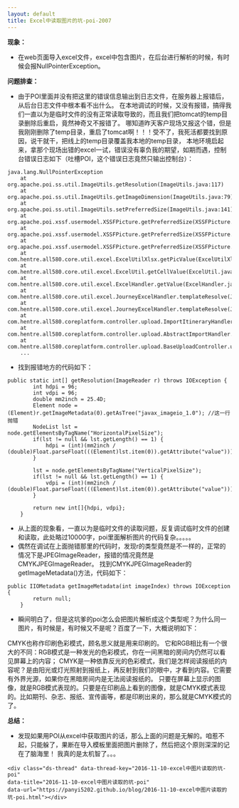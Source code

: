 ```yaml
---
layout: default
title: Excel中读取图片的坑-poi-2007
---
```

**现象：** 
- 在web页面导入excel文件，excel中包含图片，在后台进行解析的时候，有时候会报NullPointerException。

**问题排查：** 

- 由于POI里面并没有把这里的错误信息输出到日志文件，在服务器上报错后，从后台日志文件中根本看不出什么。
在本地调试的时候，又没有报错，搞得我们一直以为是临时文件的没有正常读取导致的，而且我们把tomcat的temp目录删除后重启，竟然神奇又不报错了。
哪知道昨天客户现场又报这个错，但是我刚刚删除了temp目录，重启了tomcat啊！！！受不了，我死活都要找到原因，说干就干，把线上的temp目录覆盖我本地的temp目录，
本地环境启起来，拿那个现场出错的excel一试，错误没有辜负我的期望，如期而遇，控制台错误日志如下（吐槽POI，这个错误日志竟然只输出控制台）：

```
java.lang.NullPointerException
	at org.apache.poi.ss.util.ImageUtils.getResolution(ImageUtils.java:117)
	at org.apache.poi.ss.util.ImageUtils.getImageDimension(ImageUtils.java:79)
	at org.apache.poi.ss.util.ImageUtils.setPreferredSize(ImageUtils.java:141)
	at org.apache.poi.xssf.usermodel.XSSFPicture.getPreferredSize(XSSFPicture.java:221)
	at org.apache.poi.xssf.usermodel.XSSFPicture.getPreferredSize(XSSFPicture.java:210)
	at org.apache.poi.xssf.usermodel.XSSFPicture.getPreferredSize(XSSFPicture.java:200)
	at com.hentre.all580.core.util.excel.ExcelUtilXlsx.getPicValue(ExcelUtilXlsx.java:51)
	at com.hentre.all580.core.util.excel.ExcelUtil.getCellValue(ExcelUtil.java:118)
	at com.hentre.all580.core.util.excel.ExcelHandler.getValue(ExcelHandler.java:155)
	at com.hentre.all580.core.util.excel.JourneyExcelHandler.templateResolve(JourneyExcelHandler.java:64)
	at com.hentre.all580.core.util.excel.JourneyExcelHandler.templateResolve(JourneyExcelHandler.java:115)
	at com.hentre.all580.coreplatform.controller.upload.ImportItineraryHandler.doExecute(ImportItineraryHandler.java:41)
	at com.hentre.all580.coreplatform.controller.upload.AbstractImportHandler.execute(AbstractImportHandler.java:41)
	at com.hentre.all580.coreplatform.controller.upload.BaseUploadController.upload(BaseUploadController.java:184)
	...
```

- 找到报错地方的代码如下：

```
public static int[] getResolution(ImageReader r) throws IOException {
        int hdpi = 96;
        int vdpi = 96;
        double mm2inch = 25.4D;
        Element node = (Element)r.getImageMetadata(0).getAsTree("javax_imageio_1.0"); //这一行抛错
        NodeList lst = node.getElementsByTagName("HorizontalPixelSize");
        if(lst != null && lst.getLength() == 1) {
            hdpi = (int)(mm2inch / (double)Float.parseFloat(((Element)lst.item(0)).getAttribute("value")));
        }

        lst = node.getElementsByTagName("VerticalPixelSize");
        if(lst != null && lst.getLength() == 1) {
            vdpi = (int)(mm2inch / (double)Float.parseFloat(((Element)lst.item(0)).getAttribute("value")));
        }

        return new int[]{hdpi, vdpi};
    }
```

- 从上面的现象看，一直以为是临时文件的读取问题，反复调试临时文件的创建和读取，此处略过10000字，poi里面解析图片的代码复杂。。。。。
- 偶然在调试在上面抛错那里的代码时，发现r的类型竟然是不一样的，正常的情况下是JPEGImageReader，报错的情况竟然是CMYKJPEGImageReader。
找到CMYKJPEGImageReader的getImageMetadata()方法，代码如下：

```
public IIOMetadata getImageMetadata(int imageIndex) throws IOException {
        return null;
    }
```

- 瞬间明白了，但是这坑爹的poi怎么会把图片解析成这个类型呢？为什么同一图片，有时候是，有时候又不是呢？百度了一下，大概说明如下：
	    
CMYK也称作印刷色彩模式，顾名思义就是用来印刷的。
它和RGB相比有一个很大的不同：RGB模式是一种发光的色彩模式，你在一间黑暗的房间内仍然可以看见屏幕上的内容；
CMYK是一种依靠反光的色彩模式，我们是怎样阅读报纸的内容呢？是由阳光或灯光照射到报纸上，再反射到我们的眼中，才看到内容。它需要有外界光源，如果你在黑暗房间内是无法阅读报纸的。
只要在屏幕上显示的图像，就是RGB模式表现的。只要是在印刷品上看到的图像，就是CMYK模式表现的。比如期刊、杂志、报纸、宣传画等，都是印刷出来的，那么就是CMYK模式的了。
	    

**总结：** 
- 发现如果用POI从excel中获取图片的话，那么上面的问题是无解的。咱惹不起，只能躲了，果断在导入模板里面把图片删除了，然后把这个原则深深的记在了脑海里！
我真的是太机智了。。。


<!-- 多说评论框 start -->
	<div class="ds-thread" data-thread-key="2016-11-10-excel中图片读取的坑-poi" 
	data-title="2016-11-10-excel中图片读取的坑-poi" 
	data-url="https://panyi5202.github.io/blog/2016-11-10-excel中图片读取的坑-poi.html"></div>
<!-- 多说评论框 end -->
<!-- 多说公共JS代码 start (一个网页只需插入一次) -->
<script type="text/javascript">
var duoshuoQuery = {short_name:"panyi5202"};
	(function() {
		var ds = document.createElement('script');
		ds.type = 'text/javascript';ds.async = true;
		ds.src = (document.location.protocol == 'https:' ? 'https:' : 'http:') + '//static.duoshuo.com/embed.js';
		ds.charset = 'UTF-8';
		(document.getElementsByTagName('head')[0] 
		 || document.getElementsByTagName('body')[0]).appendChild(ds);
	})();
	</script>
<!-- 多说公共JS代码 end -->
